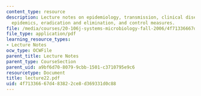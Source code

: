 ```yaml
---
content_type: resource
description: Lecture notes on epidemiology, transmission, clinical disease progression,
  epidemics, eradication and elimination, and control measures.
file: /media/courses/20-106j-systems-microbiology-fall-2006/4f71336667d483822ce8d369331d0c88_lecture22.pdf
file_type: application/pdf
learning_resource_types:
- Lecture Notes
ocw_type: OCWFile
parent_title: Lecture Notes
parent_type: CourseSection
parent_uid: a9bf6d70-8079-9cbb-1501-c3710795e9c6
resourcetype: Document
title: lecture22.pdf
uid: 4f713366-67d4-8382-2ce8-d369331d0c88
---
```


